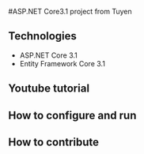 #ASP.NET Core3.1 project from Tuyen
## Technologies
- ASP.NET Core 3.1
- Entity Framework Core 3.1
## Youtube tutorial
## How to configure and run
## How to contribute 